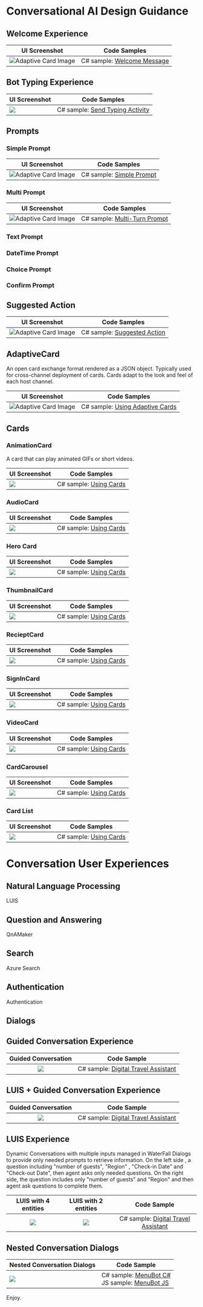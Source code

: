 # Conversational AI Design Guidance


## Welcome Experience

| UI Screenshot | Code Samples |
|----|----|
| ![Adaptive Card Image](images/welcomemessage.png) | C# sample: [Welcome Message][3] |

## Bot Typing Experience
| UI Screenshot | Code Samples |
|----|----|
| ![](images/TypingActivity.png) | C# sample: [Send Typing Activity][10] |


## Prompts
### Simple Prompt
| UI Screenshot | Code Samples |
|----|----|
| ![Adaptive Card Image](images/welcomemessage.png) | C# sample: [Simple Prompt][4] |

### Multi Prompt
| UI Screenshot | Code Samples |
|----|----|
| ![Adaptive Card Image](images/welcomemessage.png) | C# sample: [Multi-Turn Prompt][5] |

### Text Prompt
### DateTime Prompt
### Choice Prompt
### Confirm Prompt


## Suggested Action
| UI Screenshot | Code Samples |
|----|----|
| ![Adaptive Card Image](images/SuggestedCard.png) | C# sample: [Suggested Action][6] |


## AdaptiveCard
An open card exchange format rendered as a JSON object. Typically used for cross-channel deployment of cards. Cards adapt to the look and feel of each host channel.

| UI Screenshot | Code Samples |
|----|----|
| ![Adaptive Card Image](images/adaptivecard.png) | C# sample: [Using Adaptive Cards][1] |

## Cards
### AnimationCard
A card that can play animated GIFs or short videos.

| UI Screenshot | Code Samples |
|----|----|
| ![](images/thumbnailcard.png) | C# sample: [Using Cards][2] |

### AudioCard
| UI Screenshot | Code Samples |
|----|----|
| ![](images/thumbnailcard.png) | C# sample: [Using Cards][2] |

### Hero Card
| UI Screenshot | Code Samples |
|----|----|
| ![](images/herocard.png) | C# sample: [Using Cards][2] |

### ThumbnailCard
| UI Screenshot | Code Samples |
|----|----|
| ![](images/thumbnailcard.png) | C# sample: [Using Cards][2] |

### RecieptCard
| UI Screenshot | Code Samples |
|----|----|
| ![](images/thumbnailcard.png) | C# sample: [Using Cards][2] |

### SignInCard
| UI Screenshot | Code Samples |
|----|----|
| ![](images/thumbnailcard.png) | C# sample: [Using Cards][2] |


### VideoCard
| UI Screenshot | Code Samples |
|----|----|
| ![](images/thumbnailcard.png) | C# sample: [Using Cards][2] |

### CardCarousel
| UI Screenshot | Code Samples |
|----|----|
| ![](images/thumbnailcard.png) | C# sample: [Using Cards][2] |

### Card List
| UI Screenshot | Code Samples |
|----|----|
| ![](images/thumbnailcard.png) | C# sample: [Using Cards][2] |



# Conversation User Experiences

## Natural Language Processing

LUIS

## Question and Answering

QnAMaker

## Search

Azure Search

## Authentication

Authentication


## Dialogs


## Guided Conversation Experience

Guided Conversation | Code Sample|
:-------------------------:|:-----------:|
![](images/dialog.png)  | C# sample: [Digital Travel Assistant][7]

## LUIS + Guided Conversation Experience
Guided Conversation | Code Sample|
:-------------------------:|:-----------:|
![](images/luisdialog1.png)  | C# sample: [Digital Travel Assistant][7]


## LUIS Experience
Dynamic Conversations with multiple inputs managed in WaterFall Dialogs to provide only needed prompts to retrieve information.
On the left side , a question including "number of guests", "Region" , "Check-in Date" and "Check-out Date", then agent asks only needed questions. 
On the right side, the question includes only "number of guests" and "Region" and then agent ask questions to complete them.

 LUIS with 4 entities             |  LUIS with 2 entities | Code Sample|
:-------------------------:|:-------------------------:|:-----------:|
![](images/luisdialog.png)  |  ![](images/luisdialog2.png) | C# sample: [Digital Travel Assistant][7]


## Nested Conversation Dialogs
Nested Conversation Dialogs | Code Sample|
-------------------------|-----------|
![](images/DonateDialog.gif)  | C# sample: [MenuBot C#][8] <br/> JS sample: [MenuBot JS][9]

Enjoy.

[1]: https://github.com/Microsoft/BotBuilder-Samples/tree/master/samples/csharp_dotnetcore/07.using-adaptive-cards
[2]: https://github.com/Microsoft/BotBuilder-Samples/tree/master/samples/csharp_dotnetcore/06.using-cards
[3]: https://github.com/Microsoft/BotBuilder-Samples/blob/master/samples/csharp_dotnetcore/03.welcome-user
[4]: https://github.com/Microsoft/BotBuilder-Samples/blob/master/samples/csharp_dotnetcore/04.simple-prompt
[5]: https://github.com/Microsoft/BotBuilder-Samples/blob/master/samples/csharp_dotnetcore/05.multi-turn-prompt
[6]: https://github.com/Microsoft/BotBuilder-Samples/blob/master/samples/csharp_dotnetcore/08.suggested-actions
[7]: https://github.com/ikivanc/Digital-Travel-Assistant
[8]: https://github.com/ikivanc/menu-bot/tree/master/csharp_dotnetcore
[9]: https://github.com/ikivanc/menu-bot/tree/master/javascript_nodejs
[10]: https://gist.github.com/ikivanc/697d6c38871819b8b31e4bbc481f24c9